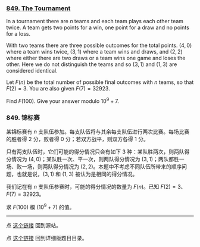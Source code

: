 ### [849. The Tournament](https://projecteuler.net/problem=849)

In a tournament there are $n$ teams and each team plays each other team twice. A team gets two points for a win, one point for a draw and no points for a loss.

With two teams there are three possible outcomes for the total points. $(4,0)$ where a team wins twice, $(3,1)$ where a team wins and draws, and $(2,2)$ where either there are two draws or a team wins one game and loses the other. Here we do not distinguish the teams and so $(3,1)$ and $(1,3)$ are considered identical.

Let $F(n)$ be the total number of possible final outcomes with $n$ teams, so that $F(2) = 3$.
You are also given $F(7) = 32923$.

Find $F(100)$. Give your answer modulo $10^9+7$.

### 849. 锦标赛

某锦标赛有 $n$ 支队伍参加。每支队伍将与其余每支队伍进行两次比赛。每场比赛的胜者得 2 分，败者得 0 分；若双方战平，则双方各得 1 分。

只有两支队伍时，它们可能的得分情况只会有如下 3 种：某队胜两次，则两队得分情况为 $(4, 0)$；某队胜一次、平一次，则两队得分情况为 $(3, 1)$；两队都胜一场、败一场，则两队得分情况为 $(2, 2)$。本题中不考虑不同队伍所带来的顺序问题，也就是说，$(3, 1)$ 和 $(1, 3)$ 被认为是相同的得分情况。

我们记在有 $n$ 支队伍参赛时，可能的得分情况的数量为 $F(n)$。已知 $F(2) = 3$、$F(7) = 32923$。

求 $F(100)$ 模 $(10^9 + 7)$ 的值。

---

点 [这个链接](https://fsy-juruo.github.io/pe-chinese-translation/) 回到源站。

点 [这个链接](https://fsy-juruo.github.io/pe-chinese-translation/detailed_content_archives.html) 回到详细版题目目录。